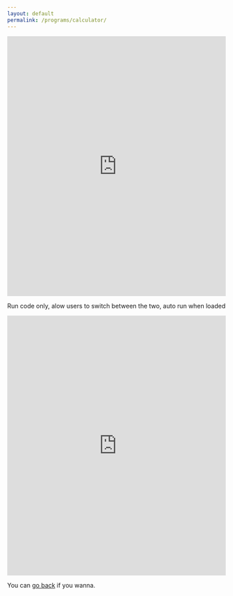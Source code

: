 ```yaml
---
layout: default
permalink: /programs/calculator/
---
```

<html> 
    <iframe src="https://trinket.io/embed/python/33f1358bed?outputOnly=true&runOption=run" width="100%" height="600" frameborder="0" marginwidth="0" marginheight="0" allowfullscreen></iframe>
    <p>Run code only, alow users to switch between the two, auto run when loaded</p>
    <iframe src="https://trinket.io/embed/python/33f1358bed?toggleCode=true&runOption=run&start=result" width="100%" height="600" frameborder="0" marginwidth="0" marginheight="0" allowfullscreen></iframe>
    <p>You can <a href="/programs/">go back</a> if you wanna.</p>
</html> 

